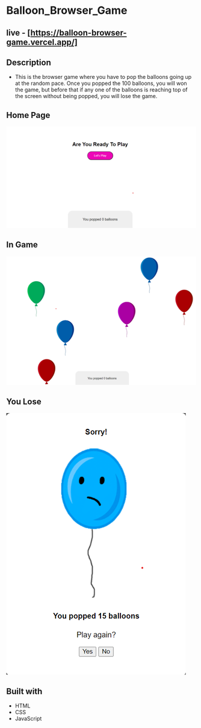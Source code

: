 # Balloon_Browser_Game
## live - [https://balloon-browser-game.vercel.app/]
## Description
- This is the browser game where you have to pop the balloons going up at the random pace. Once you popped the 100 balloons, you will won the game, but before that if any one of the balloons is reaching top of the screen without being popped, you will lose the game.
## Home Page
![**Home Page**](assets/BalloonHome.png)
## In Game
![**In Game**](assets/BalloonInGame.png)
## You Lose
![**You Lose**](assets/BalloonLose.png)
## Built with
- HTML
- CSS
- JavaScript
